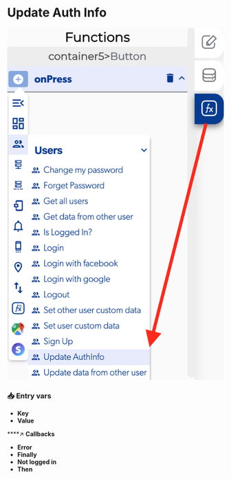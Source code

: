 # Update Auth Info

![](../../../.gitbook/assets/captura-de-pantalla-2020-02-10-a-la-s-11.24.15.png)



### 📥 Entry vars <a id="entry-vars"></a>

* **Key**
* **Value**

\*\*\*\*↗ **Callbacks**

* **Error** 
* **Finally**
* **Not logged in**
* **Then**



